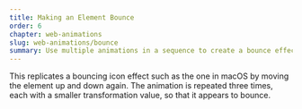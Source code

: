 ```yaml
---
title: Making an Element Bounce
order: 6
chapter: web-animations
slug: web-animations/bounce
summary: Use multiple animations in a sequence to create a bounce effect.
---
```


This replicates a bouncing icon effect such as the one in macOS by moving the element up and down again. The animation is repeated three times, each with a smaller transformation value, so that it appears to bounce.